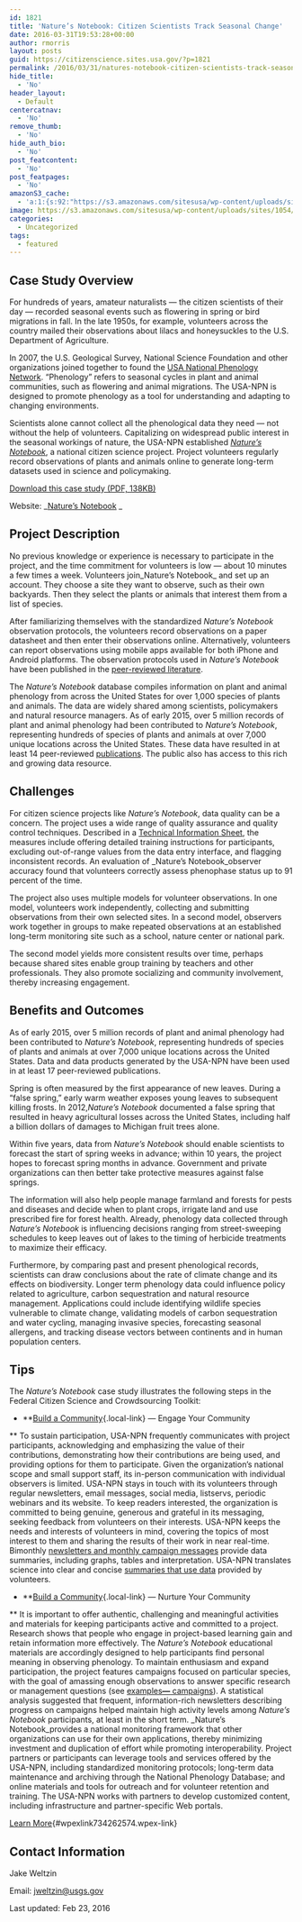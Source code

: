 ```yaml
---
id: 1821
title: 'Nature’s Notebook: Citizen Scientists Track Seasonal Change'
date: 2016-03-31T19:53:28+00:00
author: rmorris
layout: posts
guid: https://citizenscience.sites.usa.gov/?p=1821
permalink: /2016/03/31/natures-notebook-citizen-scientists-track-seasonal-change/
hide_title:
  - 'No'
header_layout:
  - Default
centercatnav:
  - 'No'
remove_thumb:
  - 'No'
hide_auth_bio:
  - 'No'
post_featcontent:
  - 'No'
post_featpages:
  - 'No'
amazonS3_cache:
  - 'a:1:{s:92:"https://s3.amazonaws.com/sitesusa/wp-content/uploads/sites/1054/2015/09/natures-notebook.pdf";i:25032;}'
image: https://s3.amazonaws.com/sitesusa/wp-content/uploads/sites/1054/2016/03/feature-natures-notebook-960x400.jpg
categories:
  - Uncategorized
tags:
  - featured
---
```

## Case Study Overview

For hundreds of years, amateur naturalists — the citizen scientists of their day — recorded seasonal events such as flowering in spring or bird migrations in fall. In the late 1950s, for example, volunteers across the country mailed their observations about lilacs and honeysuckles to the U.S. Department of Agriculture.

In 2007, the U.S. Geological Survey, National Science Foundation and other organizations joined together to found the <a class="ext-link" href="https://www.usanpn.org/" rel="external nofollow">USA National Phenology Network</a>. “Phenology” refers to seasonal cycles in plant and animal communities, such as flowering and animal migrations. The USA-NPN is designed to promote phenology as a tool for understanding and adapting to changing environments.

Scientists alone cannot collect all the phenological data they need — not without the help of volunteers. Capitalizing on widespread public interest in the seasonal workings of nature, the USA-NPN established _<a class="ext-link" href="https://www.usanpn.org/natures_notebook" rel="external nofollow">Nature’s Notebook</a>_, a national citizen science project. Project volunteers regularly record observations of plants and animals online to generate long-term datasets used in science and policymaking.

<a class="local-link" href="https://s3.amazonaws.com/sitesusa/wp-content/uploads/sites/1054/2015/09/natures-notebook.pdf" target="_blank">Download this case study (PDF, 138KB)</a>
  
Website: _<a class="ext-link" href="https://www.usanpn.org/natures_notebook" rel="external nofollow">Nature’s Notebook</a> _

## Project Description

No previous knowledge or experience is necessary to participate in the project, and the time commitment for volunteers is low — about 10 minutes a few times a week. Volunteers join_Nature’s Notebook_ and set up an account. They choose a site they want to observe, such as their own backyards. Then they select the plants or animals that interest them from a list of species.

After familiarizing themselves with the standardized _Nature’s Notebook_ observation protocols, the volunteers record observations on a paper datasheet and then enter their observations online. Alternatively, volunteers can report observations using mobile apps available for both iPhone and Android platforms. The observation protocols used in _Nature’s Notebook_ have been published in the <a class="ext-link" href="http://www.ncbi.nlm.nih.gov/pmc/articles/PMC4023011/" rel="external nofollow">peer-reviewed literature</a>.

The _Nature’s Notebook_ database compiles information on plant and animal phenology from across the United States for over 1,000 species of plants and animals. The data are widely shared among scientists, policymakers and natural resource managers. As of early 2015, over 5 million records of plant and animal phenology had been contributed to _Nature’s Notebook_, representing hundreds of species of plants and animals at over 7,000 unique locations across the United States. These data have resulted in at least 14 peer-reviewed <a class="ext-link" href="https://www.usanpn.org/pubs/results" rel="external nofollow">publications</a>. The public also has access to this rich and growing data resource.

## Challenges

For citizen science projects like _Nature’s Notebook_, data quality can be a concern. The project uses a wide range of quality assurance and quality control techniques. Described in a <a class="ext-link" href="https://www.usanpn.org/files/shared/files/QA-QC_tech_info_sheet_v2.0.pdf" rel="external nofollow">Technical Information Sheet</a>, the measures include offering detailed training instructions for participants, excluding out-of-range values from the data entry interface, and flagging inconsistent records. An evaluation of _Nature’s Notebook_observer accuracy found that volunteers correctly assess phenophase status up to 91 percent of the time.

The project also uses multiple models for volunteer observations. In one model, volunteers work independently, collecting and submitting observations from their own selected sites. In a second model, observers work together in groups to make repeated observations at an established long-term monitoring site such as a school, nature center or national park.

The second model yields more consistent results over time, perhaps because shared sites enable group training by teachers and other professionals. They also promote socializing and community involvement, thereby increasing engagement.

## Benefits and Outcomes

As of early 2015, over 5 million records of plant and animal phenology had been contributed to _Nature’s Notebook_, representing hundreds of species of plants and animals at over 7,000 unique locations across the United States. Data and data products generated by the USA-NPN have been used in at least 17 peer-reviewed publications.

Spring is often measured by the first appearance of new leaves. During a “false spring,” early warm weather exposes young leaves to subsequent killing frosts. In 2012,_Nature’s Notebook_ documented a false spring that resulted in heavy agricultural losses across the United States, including half a billion dollars of damages to Michigan fruit trees alone.

Within five years, data from _Nature’s Notebook_ should enable scientists to forecast the start of spring weeks in advance; within 10 years, the project hopes to forecast spring months in advance. Government and private organizations can then better take protective measures against false springs.

The information will also help people manage farmland and forests for pests and diseases and decide when to plant crops, irrigate land and use prescribed fire for forest health. Already, phenology data collected through _Nature’s Notebook_ is influencing decisions ranging from street-sweeping schedules to keep leaves out of lakes to the timing of herbicide treatments to maximize their efficacy.

Furthermore, by comparing past and present phenological records, scientists can draw conclusions about the rate of climate change and its effects on biodiversity. Longer term phenology data could influence policy related to agriculture, carbon sequestration and natural resource management. Applications could include identifying wildlife species vulnerable to climate change, validating models of carbon sequestration and water cycling, managing invasive species, forecasting seasonal allergens, and tracking disease vectors between continents and in human population centers.

## Tips

The _Nature’s Notebook_ case study illustrates the following steps in the Federal Citizen Science and Crowdsourcing Toolkit:

  * **[Build a Community](https://crowdsourcing-toolkit.sites.usa.gov/step-3-build-a-community){.local-link} — Engage Your Community
  
** To sustain participation, USA-NPN frequently communicates with project participants, acknowledging and emphasizing the value of their contributions, demonstrating how their contributions are being used, and providing options for them to participate. Given the organization’s national scope and small support staff, its in-person communication with individual observers is limited. USA-NPN stays in touch with its volunteers through regular newsletters, email messages, social media, listservs, periodic webinars and its website. To keep readers interested, the organization is committed to being genuine, generous and grateful in its messaging, seeking feedback from volunteers on their interests. USA-NPN keeps the needs and interests of volunteers in mind, covering the topics of most interest to them and sharing the results of their work in near real-time. Bimonthly <a class="ext-link" href="https://www.usanpn.org/newsletters" target="_blank" rel="external nofollow">newsletters and monthly campaign messages</a> provide data summaries, including graphs, tables and interpretation. USA-NPN translates science into clear and concise <a class="ext-link" href="https://www.usanpn.org/nn/vignettes" target="_blank" rel="external nofollow">summaries that use data</a> provided by volunteers.

  * **[Build a Community](https://crowdsourcing-toolkit.sites.usa.gov/step-3-build-a-community){.local-link} — Nurture Your Community
  
** It is important to offer authentic, challenging and meaningful activities and materials for keeping participants active and committed to a project. Research shows that people who engage in project-based learning gain and retain information more effectively. The _Nature’s Notebook_ educational materials are accordingly designed to help participants find personal meaning in observing phenology. To maintain enthusiasm and expand participation, the project features campaigns focused on particular species, with the goal of amassing enough observations to answer specific research or management questions (see <a class="ext-link" href="https://www.usanpn.org/nn/campaigns" rel="external nofollow">examples<strong>—</strong> campaigns</a>). A statistical analysis suggested that frequent, information-rich newsletters describing progress on campaigns helped maintain high activity levels among _Nature’s Notebook_ participants, at least in the short term. _Nature’s Notebook_provides a national monitoring framework that other organizations can use for their own applications, thereby minimizing investment and duplication of effort while promoting interoperability. Project partners or participants can leverage tools and services offered by the USA-NPN, including standardized monitoring protocols; long-term data maintenance and archiving through the National Phenology Database; and online materials and tools for outreach and for volunteer retention and training. The USA-NPN works with partners to develop customized content, including infrastructure and partner-specific Web portals.

[Learn More](https://crowdsourcing-toolkit.sites.usa.gov/natures-notebook/#){#wpexlink734262574.wpex-link}

## Contact Information

Jake Weltzin
  
Email: <jweltzin@usgs.gov>

Last updated: <span class="last-modified-timestamp">Feb 23, 2016</span>